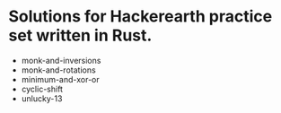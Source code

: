 # Solutions for Hackerearth practice set written in Rust.

<!-- [ monk-and-inversions ] ( https://github.com/sibu-github/hackerearth-solution/tree/master/monk-and-inversions ) -->

- monk-and-inversions
- monk-and-rotations
- minimum-and-xor-or
- cyclic-shift
- unlucky-13
